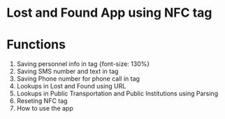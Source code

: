 # Lost and Found App using NFC tag

# Functions
1. Saving personnel info in tag {font-size: 130%}
2. Saving SMS number and text in tag
3. Saving Phone number for phone call in tag
4. Lookups in Lost and Found using URL
5. Lookups in Public Transportation and Public Institutions using Parsing
6. Reseting NFC tag
7. How to use the app
